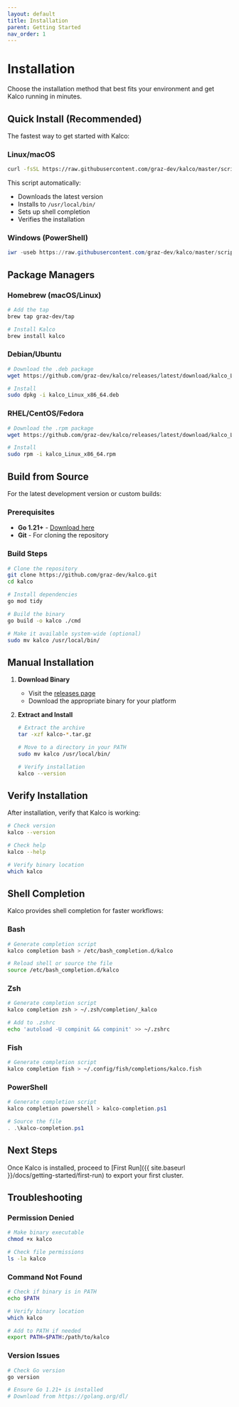 ```yaml
---
layout: default
title: Installation
parent: Getting Started
nav_order: 1
---
```


# Installation

Choose the installation method that best fits your environment and get Kalco running in minutes.

## Quick Install (Recommended)

The fastest way to get started with Kalco:

### Linux/macOS

```bash
curl -fsSL https://raw.githubusercontent.com/graz-dev/kalco/master/scripts/install.sh | bash
```

This script automatically:
- Downloads the latest version
- Installs to `/usr/local/bin/`
- Sets up shell completion
- Verifies the installation

### Windows (PowerShell)

```powershell
iwr -useb https://raw.githubusercontent.com/graz-dev/kalco/master/scripts/install.ps1 | iex
```

## Package Managers

### Homebrew (macOS/Linux)

```bash
# Add the tap
brew tap graz-dev/tap

# Install Kalco
brew install kalco
```

### Debian/Ubuntu

```bash
# Download the .deb package
wget https://github.com/graz-dev/kalco/releases/latest/download/kalco_Linux_x86_64.deb

# Install
sudo dpkg -i kalco_Linux_x86_64.deb
```

### RHEL/CentOS/Fedora

```bash
# Download the .rpm package
wget https://github.com/graz-dev/kalco/releases/latest/download/kalco_Linux_x86_64.rpm

# Install
sudo rpm -i kalco_Linux_x86_64.rpm
```

## Build from Source

For the latest development version or custom builds:

### Prerequisites

- **Go 1.21+** - [Download here](https://golang.org/dl/)
- **Git** - For cloning the repository

### Build Steps

```bash
# Clone the repository
git clone https://github.com/graz-dev/kalco.git
cd kalco

# Install dependencies
go mod tidy

# Build the binary
go build -o kalco ./cmd

# Make it available system-wide (optional)
sudo mv kalco /usr/local/bin/
```

## Manual Installation

1. **Download Binary**
   - Visit the [releases page](https://github.com/graz-dev/kalco/releases)
   - Download the appropriate binary for your platform

2. **Extract and Install**
   ```bash
   # Extract the archive
   tar -xzf kalco-*.tar.gz
   
   # Move to a directory in your PATH
   sudo mv kalco /usr/local/bin/
   
   # Verify installation
   kalco --version
   ```

## Verify Installation

After installation, verify that Kalco is working:

```bash
# Check version
kalco --version

# Check help
kalco --help

# Verify binary location
which kalco
```

## Shell Completion

Kalco provides shell completion for faster workflows:

### Bash

```bash
# Generate completion script
kalco completion bash > /etc/bash_completion.d/kalco

# Reload shell or source the file
source /etc/bash_completion.d/kalco
```

### Zsh

```bash
# Generate completion script
kalco completion zsh > ~/.zsh/completion/_kalco

# Add to .zshrc
echo 'autoload -U compinit && compinit' >> ~/.zshrc
```

### Fish

```bash
# Generate completion script
kalco completion fish > ~/.config/fish/completions/kalco.fish
```

### PowerShell

```powershell
# Generate completion script
kalco completion powershell > kalco-completion.ps1

# Source the file
. .\kalco-completion.ps1
```

## Next Steps

Once Kalco is installed, proceed to [First Run]({{ site.baseurl }}/docs/getting-started/first-run) to export your first cluster.

## Troubleshooting

### Permission Denied

```bash
# Make binary executable
chmod +x kalco

# Check file permissions
ls -la kalco
```

### Command Not Found

```bash
# Check if binary is in PATH
echo $PATH

# Verify binary location
which kalco

# Add to PATH if needed
export PATH=$PATH:/path/to/kalco
```

### Version Issues

```bash
# Check Go version
go version

# Ensure Go 1.21+ is installed
# Download from https://golang.org/dl/
```

